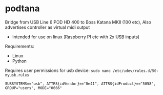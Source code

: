 # podtana
Bridge from USB Line 6 POD HD 400 to Boss Katana MKII (100 etc), Also advertises controller as virtual midi output

- Intended for use on linux (Raspberry PI etc with 2x USB inputs)

Requirements:
- Linux
- Python

Requires user permissions for usb device:
`sudo nano /etc/udev/rules.d/50-myusb.rules`

`SUBSYSTEMS=="usb", ATTRS{idVendor}=="0e41", ATTRS{idProduct}=="5058", GROUP="users", MODE="0666"`